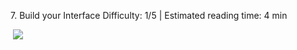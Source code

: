 <ChapterTitle>7\. Build your Interface</ChapterTitle>
<Difficulty> Difficulty: 1/5 | Estimated reading time: 4 min </Difficulty>

<Image> 
    <img src="/images/chap_7.png">
</Image>

<Spacer />
